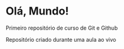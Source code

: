 # Olá, Mundo!
 Primeiro repositório de curso de Git e Github

 Repositório criado durante uma aula ao vivo
